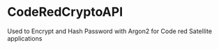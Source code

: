 # CodeRedCryptoAPI

Used to Encrypt and Hash Password with Argon2 for Code red Satellite applications